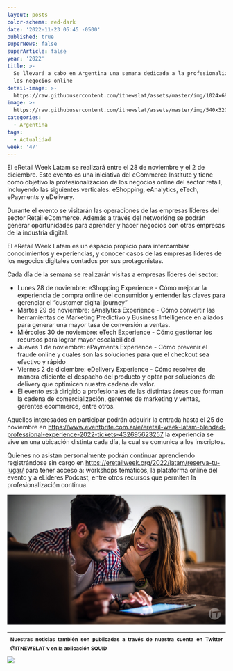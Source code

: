```yaml
---
layout: posts
color-schema: red-dark
date: '2022-11-23 05:45 -0500'
published: true
superNews: false
superArticle: false
year: '2022'
title: >-
  Se llevará a cabo en Argentina una semana dedicada a la profesionalización de
  los negocios online 
detail-image: >-
  https://raw.githubusercontent.com/itnewslat/assets/master/img/1024x680/Compra-OnLine-g.jpg
image: >-
  https://raw.githubusercontent.com/itnewslat/assets/master/img/540x320/Compra-OnLine-p.jpg
categories:
  - Argentina
tags:
  - Actualidad
week: '47'
---
```

El eRetail Week Latam se realizará entre el 28 de noviembre y el 2 de diciembre. Este evento es una iniciativa del eCommerce Institute y tiene como objetivo la profesionalización de los negocios online del sector retail, incluyendo las siguientes verticales: eShopping, eAnalytics, eTech, ePayments y eDelivery.

Durante el evento se visitarán las operaciones de las empresas líderes del sector Retail eCommerce. Además a través del networking se podrán generar oportunidades para aprender y hacer negocios con otras empresas de la industria digital.

El eRetail Week Latam  es un espacio propicio para intercambiar conocimientos y experiencias, y conocer casos de las empresas líderes de los negocios digitales contados por sus protagonistas. 

Cada día de la semana se realizarán visitas a empresas líderes del sector: 

- Lunes 28 de noviembre: eShopping Experience - Cómo mejorar la experiencia de compra online del consumidor y entender las claves para gerenciar el “customer digital journey”
- Martes 29 de noviembre: eAnalytics Experience - Cómo convertir las herramientas de Marketing Predictivo y Business Intelligence en aliados para generar una mayor tasa de conversión a ventas.
- Miércoles 30 de noviembre: eTech Experience - Cómo gestionar los recursos para lograr mayor escalabilidad 
- Jueves 1 de noviembre: ePayments Experience - Cómo prevenir el fraude online y cuales son las soluciones para que el checkout sea efectivo y rápido
- Viernes 2 de diciembre: eDelivery Experience - Cómo resolver de manera eficiente el despacho del producto y optar por soluciones de delivery que optimicen nuestra cadena de valor.
- El evento está dirigido a profesionales de las distintas áreas que forman la cadena de comercialización, gerentes de marketing y ventas, gerentes ecommerce, entre otros.

Aquellos interesados en participar podrán adquirir la entrada hasta el 25 de noviembre  en https://www.eventbrite.com.ar/e/eretail-week-latam-blended-professional-experience-2022-tickets-432695623257 la experiencia se vive en una ubicación distinta cada día, la cual se comunica a los inscriptos. 
 
Quienes no asistan personalmente podrán continuar aprendiendo registrándose sin cargo en https://eretailweek.org/2022/latam/reserva-tu-lugar/ para tener acceso a: workshops temáticos, la plataforma online del evento y a eLideres Podcast, entre otros recursos que permiten la profesionalización continua. 

![](https://raw.githubusercontent.com/itnewslat/assets/master/img/540x320/Compra-OnLine-p.jpg)

<table style="height: 42px;" width="569">
<tbody>
<tr>
<td style="text-align: justify;"><sub><strong>Nuestras noticias también son publicadas a través de nuestra cuenta en Twitter <a href="https://twitter.com/itnewslat?lang=es">@ITNEWSLAT</a> y en la aplicación <a href="https://squidapp.co/en/">SQUID</a></strong></sub></td>
</tr>
</tbody>
</table>

<img src="https://tracker.metricool.com/c3po.jpg?hash=56f88a41e39ab42c063cc51676587a04"/>
